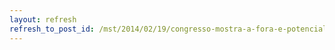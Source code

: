 ```yaml
---
layout: refresh
refresh_to_post_id: /mst/2014/02/19/congresso-mostra-a-fora-e-potencial-da-reforma-agrria-popular-afirma-conceio
---
```

